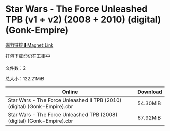 # Star Wars - The Force Unleashed TPB (v1 + v2) (2008 + 2010) (digital) (Gonk-Empire)

[磁力链接⬇Magnet Link](magnet:?xt=urn:btih:eaec2cb4956e88e9fc610fe799717d1e9dde4fdd&dn=Star%20Wars%20-%20The%20Force%20Unleashed%20TPB%20%28v1%20%2B%20v2%29%20%282008%20%2B%202010%29%20%28digital%29%20%28Gonk-Empire%29)

打包下载📦仍在工事中

文件数：2

总大小：122.21MiB

Online | Download
--- | ---
Star Wars - The Force Unleashed II TPB (2010) (digital) (Gonk-Empire).cbr | 54.30MiB
Star Wars - The Force Unleashed TPB (2008) (digital) (Gonk-Empire).cbr | 67.92MiB